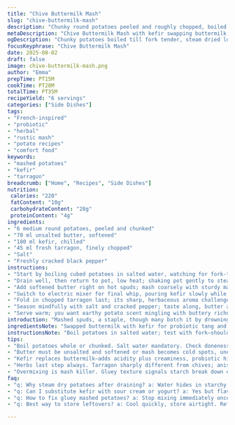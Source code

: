 ```yaml
---
title: "Chive Buttermilk Mash"
slug: "chive-buttermilk-mash"
description: "Chunky round potatoes peeled and roughly chopped, boiled till tender, mashed roughly with rich butter, then whipped with tangy kefir instead of traditional buttermilk, fresh tarragon swapped for usual chives. Salt and pepper to season. Six servings. Cooking and resting times adjusted slightly for texture. Simple, rustic, with a herbal twist and probiotic tang offering a new depth. Takes note of tactile cues over strict timing. Used kefir due to availability and love for its acidity and creaminess. Tarragon’s distinct anise aroma flips the usual chive experience. A trick learned to avoid watery mashed potatoes is drying steam off over low after draining."
metaDescription: "Chive Buttermilk Mash with kefir swapping buttermilk, tarragon flipping chive notes, rustic coarse mash whipped airy, steam drying for firm texture, six servings."
ogDescription: "Chunky potatoes boiled till fork tender, steam dried low heat, butter mashed in hot, kefir whipped in final, tarragon folded last—rustic, tangy, herbal twist."
focusKeyphrase: "Chive Buttermilk Mash"
date: 2025-08-02
draft: false
image: chive-buttermilk-mash.png
author: "Emma"
prepTime: PT15M
cookTime: PT20M
totalTime: PT35M
recipeYield: "6 servings"
categories: ["Side Dishes"]
tags:
- "French-inspired"
- "probiotic"
- "herbal"
- "rustic mash"
- "potato recipes"
- "comfort food"
keywords:
- "mashed potatoes"
- "kefir"
- "tarragon"
breadcrumb: ["Home", "Recipes", "Side Dishes"]
nutrition: 
 calories: "220"
 fatContent: "10g"
 carbohydrateContent: "28g"
 proteinContent: "4g"
ingredients:
- "6 medium round potatoes, peeled and chunked"
- "70 ml unsalted butter, softened"
- "180 ml kefir, chilled"
- "45 ml fresh tarragon, finely chopped"
- "Salt"
- "Freshly cracked black pepper"
instructions:
- "Start by boiling cubed potatoes in salted water, watching for fork-tender texture, around 20 minutes but check early to avoid mealy mush; vibrant potatoes give subtle creaminess."
- "Drain well, then return to pot, low heat; shaking pot gently to steam dry excess moisture for 2 minutes or until surface feels dry–this keeps mash fluffy and firm."
- "Add softened butter right on hot spuds; mash coarsely with sturdy masher to keep bite, mixing enough to absorb butter fats throughout."
- "Switch to electric mixer for final whip, pouring kefir slowly while mixing; texture turns airy and tangy, kefir bringing brightness missing with buttermilk substitute."
- "Fold in chopped tarragon last; its sharp, herbaceous aroma challenges the common chive subtlety, giving unexpected freshness."
- "Season mindfully with salt and cracked pepper; taste along, butter and kefir affect salt absorption differently than classic buttermilk recipes."
- "Serve warm; you want earthy potato scent mingling with buttery richness and herb punch. If potatoes become gluey, likely over-mashing or too much liquid—lesson learned the hard way."
introduction: "Mashed spuds, a staple, though many botch it by drowning in cream or overwhipping. Found myself craving something tangy, fresh—not the usual. Buttermilk traditional, sure, but kefir? Replaces buttermilk so well, like a bite with smooth body. Tarragon over chives switched things up — sharp and slightly licorice-y notes cut through the buttery weight. The sound of boiling, the scent of steaming potatoes—those are simple markers I trust over timers. Watch the skin give way beneath a fork, feel the heat transform tubers into the right consistency. I’ve ruined batches by not drying the potatoes properly after draining, ending with gluey mess. This approach saves you from that pitfall. Also, butter and tangy dairy dynamic is all about timing in incorporating the ingredients. Throw in herbs last, never before mixing the creaminess in. The texture? Roughly mashed then whipped for slight airiness—keeps it rustic, not 'pudding-like' mush. This is kitchen intuition, kitchen honesty."
ingredientsNote: "Swapped buttermilk with kefir for probiotic tang and kitchen ease—can often find kefir fresher or on hand. Tarragon swapped for chives, because chives got boring and tarragon adds sharpness; also works well with butter’s richness. Slightly less butter used here—sometimes too much fat kills potato taste. Six medium potatoes instead of seven; yield a good volume but better control on starch. Salt water for boiling mandatory; helps potatoes season internally, don’t skip this step or mush will be bland. Butter must be unsalted and softened to incorporate quickly and evenly; cold butter ruins mash smoothness. Fresh herbs chopped finely but not puréed—texture important. Small note: if no fresh tarragon, dried okay but use sparingly, herb can overwhelm easily. Overall, ingredients chosen to balance buttery, tang, and herbal notes while ensuring textural interest and avoid sogginess."
instructionsNote: "Boil potatoes in salted water; test with fork—should pierce easily but not disintegrate. Don’t rely on timing alone; pot batch size and potato freshness affect cook time heavily. Drain and return potatoes to pot; use low heat to steam dry—essential to avoid watery mash. Mashing in butter while potatoes hot allows fats to coat starch evenly—prevents gluey mash. Use coarse mashing first, then electric beaters with kefir to whip in air and tang. Add herbs at last step to preserve fragrance; adding earlier leads to dull or bitter taste. Season gradually; acid and fat alter flavor perception. Don’t overmix or texture collapses into glue. Troubleshooting: gluey means overworked or too wet; fix by reducing liquid next time or cut mixing short. Sometimes adding a touch of warmed cream helps loosen thick mash if needed. This method learned after many trials that taught me timing and sequence impacts flavor and texture profoundly."
tips:
- "Boil potatoes whole or chunked. Salt water mandatory. Check doneness by fork feel not clock. Early poke avoids mealy mush. Draining well then steaming low heat evaporates hidden excess water. Keeps mash fluffy and firm. Skip steam dry step, ends wet gluey mess. Timing varies by potato. Tactile approach essential here."
- "Butter must be unsalted and softened or mash becomes cold spots, uneven texture. Add butter when potatoes still hot. Fats coat starch better that way. Cold butter ruins cohesion, lumps appear. Mash coarsely first; preserve bite. Overworking crushes texture, becomes gummy. Later whip with mixer and kefir; brings air and tang. Sequence matters hugely."
- "Kefir replaces buttermilk—adds acidity plus creaminess, probiotic hints. Add kefir slow while mixing to not break structure. Start whipping first for coarse texture then aerate gently. Can swap kefir for light cream or yogurt but that shifts tang and texture subtly. Kefir freshness impacts brightness perceptibly."
- "Herbs last step always. Tarragon sharply different from chives; anise aroma alters whole flavor. Chop finely but do not purée. Adding herbs earlier dulls aroma, sometimes turns bitter if overcooked or mixed in too soon. Fresh preferred over dried. Dried use sparingly. Herb timing safeguards both scent and bite."
- "Overmixing is mash killer. Gluey texture signals starch break down or too much liquid. Avoid long mixing. If glue happens, fix try holding back liquid next batch or stop mixing early. If too stiff, add small warmed cream splash—not cold liquid. Scooping texture with sturdy masher before whipping balances rustic with lightness. Experience tells when."
faq:
- "q: Why steam dry potatoes after draining? a: Water hides in starchy surface pockets. Draining removes free water but not that. Low heat steam dries surface gently. Prevents soggy mash, keeps fluffiness. Skipping step risks gluey texture. Watch pot shake, feel surface moisture fade—key sensory cue."
- "q: Can I substitute kefir with sour cream or yogurt? a: Yes but flavor changes. Sour cream heavier, less tangy. Yogurt tang present but texture thicker, risk lumping if cold added fast. Kefir thinner, adds probiotics too. If using alternatives, warm slightly and add slow while mixing. Adjust salt afterwards; acidity affects perception."
- "q: How to fix gluey mashed potatoes? a: Stop mixing immediately once glue sets. Next time drain and steam dry potato chunks longer. Use coarse mash first, then whip gently with mixer. Add less liquid gradually. Warmed cream splash helps loosen stiff mash but don't overdo. Cold butter spots cause lumps, soften fully beforehand."
- "q: Best way to store leftovers? a: Cool quickly, store airtight. Refrigerate for few days max. Reheat gently on stovetop with bit milk or cream to restore softness; microwave risks drying. Could freeze but texture suffers; better mash fresh. Add extra butter or kefir when reheating to bring back creaminess and tang. Stir carefully, avoid overmixing."

---
```

